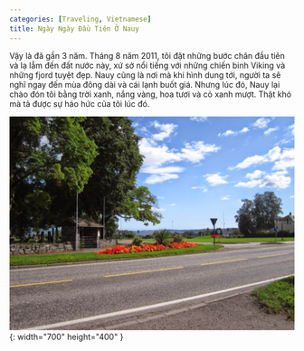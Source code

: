 ```yaml
---
categories: [Traveling, Vietnamese]
title: Ngày Ngày Đầu Tiên Ở Nauy
---
```


Vậy là đã gần 3 năm. Tháng 8 năm 2011, tôi đặt những bước chân đầu tiên và lạ lẫm đến đất nước này, xứ sở nổi tiếng với những chiến binh Viking và những fjord tuyệt đẹp. Nauy cũng là nơi mà khi hình dung tới, người ta sẽ nghĩ ngay đến mùa đông dài và cái lạnh buốt giá. Nhưng lúc đó, Nauy lại chào đón tôi bằng trời xanh, nắng vàng, hoa tươi và cỏ xanh mượt. Thật khó mà tả được sự háo hức của tôi lúc đó.

![church](/assets/img/norway/church.jpeg){: width="700" height="400" }